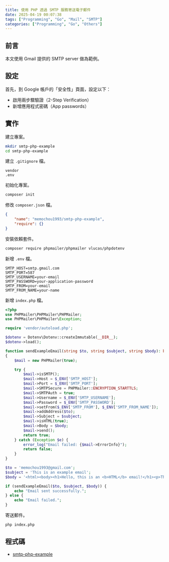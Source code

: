 ```yaml
---
title: 使用 PHP 透過 SMTP 服務寄送電子郵件
date: 2025-04-19 00:07:38
tags: ["Programming", "Go", "Mail", "SMTP"]
categories: ["Programming", "Go", "Others"]
---
```


## 前言

本文使用 Gmail 提供的 SMTP server 做為範例。

## 設定

首先，到 Google 帳戶的「安全性」頁面，設定以下：

- 啟用兩步驟驗證（2-Step Verification）
- 新增應用程式密碼（App passwords）

## 實作

建立專案。

```bash
mkdir smtp-php-example
cd smtp-php-example
```

建立 `.gitignore` 檔。

```env
vendor
.env
```

初始化專案。

```bash
composer init
```

修改 `composer.json` 檔。

```json
{
    "name": "memochou1993/smtp-php-example",
    "require": {}
}
```

安裝依賴套件。

```bash
composer require phpmailer/phpmailer vlucas/phpdotenv
```

新增 `.env` 檔。

```env
SMTP_HOST=smtp.gmail.com
SMTP_PORT=587
SMTP_USERNAME=your-email
SMTP_PASSWORD=your-application-password
SMTP_FROM=your-email
SMTP_FROM_NAME=your-name
```

新增 `index.php` 檔。

```php
<?php
use PHPMailer\PHPMailer\PHPMailer;
use PHPMailer\PHPMailer\Exception;

require 'vendor/autoload.php';

$dotenv = Dotenv\Dotenv::createImmutable(__DIR__);
$dotenv->load();

function sendExampleEmail(string $to, string $subject, string $body): bool
{
    $mail = new PHPMailer(true);

    try {
        $mail->isSMTP();
        $mail->Host = $_ENV['SMTP_HOST'];
        $mail->Port = $_ENV['SMTP_PORT'];
        $mail->SMTPSecure = PHPMailer::ENCRYPTION_STARTTLS;
        $mail->SMTPAuth = true;
        $mail->Username = $_ENV['SMTP_USERNAME'];
        $mail->Password = $_ENV['SMTP_PASSWORD'];
        $mail->setFrom($_ENV['SMTP_FROM'], $_ENV['SMTP_FROM_NAME']);
        $mail->addAddress($to);
        $mail->Subject = $subject;
        $mail->isHTML(true);
        $mail->Body = $body;
        $mail->send();
        return true;
    } catch (Exception $e) {
        error_log("Email failed: {$mail->ErrorInfo}");
        return false;
    }
}

$to = 'memochou1993@gmail.com';
$subject = 'This is an example email';
$body = '<html><body><h1>Hello, this is an <b>HTML</b> email!</h1><p>This is the body of the email in HTML format.</p></body></html>';

if (sendExampleEmail($to, $subject, $body)) {
    echo "Email sent successfully.";
} else {
    echo "Email failed.";
}
```

寄送郵件。

```bash
php index.php
```

## 程式碼

- [smtp-php-example](https://github.com/memochou1993/smtp-php-example)
